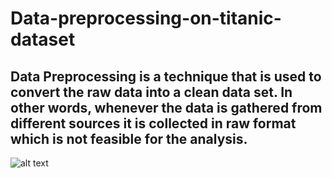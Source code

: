 # Data-preprocessing-on-titanic-dataset
## Data Preprocessing is a technique that is used to convert the raw data into a clean data set. In other words, whenever the data is gathered from different sources it is collected in raw format which is not feasible for the analysis.
![alt text](https://learn.g2.com/hs-fs/hubfs/data%20preprocessing.png?width=2960&name=data%20preprocessing.png)
